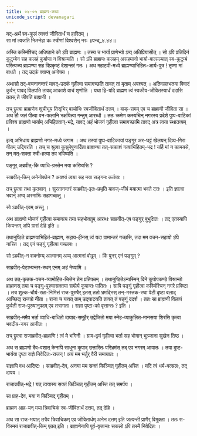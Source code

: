 ```yaml
---
title: ०४-०५ ब्राह्मण-कथा
unicode_script: devanagari
---
```

यद्-अर्थे स्व-कुलं त्यक्तं जीवितार्धं च हारितम् ।  
सा मां त्यजति निःस्नेहा कः स्त्रीणां विश्वसेन् नरः ॥पन्च्_४.४४॥  

अस्ति कस्मिंश्चिद् अधिष्ठाने को ऽपि ब्राह्मणः । तस्य च भार्या प्राणेभ्यो ऽप्य् अतिप्रियासीत् । सो ऽपि प्रतिदिनं कुटुम्बेन सह कलहं कुर्वाणा न विश्राम्यति । सो ऽपि ब्राह्मणः कलहम् असहमानो भार्या-वात्सल्यात् स्व-कुटुम्बं परित्यज्य ब्राह्मण्या सह विप्रकृष्टं देशान्तरं गतः । अथ महाटवी-मध्ये ब्राह्मण्याभिहितः-आर्य-पुत्र ! तृष्णा मां बाधते । तद् उदकं क्वाप्य् अन्वेषय ।  

अथासौ तद्-वचनानन्तरं यावद्-उदकं गृहीत्वा समागच्छति तावत् तां मृताम् अपश्यत् । अतिवल्लभतया विषादं कुर्वन् यावद् विलपति तावद् आकाशे वाचं शृणोति । यथा हि-यदि ब्राह्मण त्वं स्वकीय-जीवितस्यार्धं ददासि ततस् ते जीवति ब्राह्मणी ।  

तच् छ्रुत्वा ब्राह्मणेन शुचीभूय तिसृभिर् वाचोभिः स्वजीवितार्धं दत्तम् । वाक्-समम् एव च ब्राह्मणी जीविता सा । अथ तौ जलं पीत्वा वन-फलानि भक्षयित्वा गन्तुम् आरब्धौ । ततः क्रमेण कस्यचिन् नगरस्य प्रदेशे पुष्प-वाटिकां प्रविश्य ब्राह्मणो भार्याम् अभिहितवान्-भद्रे, यावद् अहं भोजनं गृहीत्वा समागच्छामि तावद् अत्र त्वया स्थातव्यम् ।  

इत्य् अभिधाय ब्राह्मणो नगर-मध्ये जगाम । अथ तस्यां पुष्प-वाटिकायां पङ्गुर अर-घट्टं खेलयन् दिव्य-गिरा गीतम् उद्गिरति । तच् च श्रुत्वा कुसुमेषुणार्दिता ब्राह्मण्या तत्-सकाशं गत्वाभिहितम्-भद्र ! यर्हि मां न कामयसे, तन् मत्-सक्ता स्त्री-हत्या तव भविष्यति ।  

पङ्गुर् अब्रवीत्-किं व्याधि-ग्रस्तेन मया करिष्यसि ?  

साब्रवीत्-किम् अनेनोक्तेन ? अवश्यं त्वया सह मया सङ्गमः कर्तव्यः ।  

तच् छ्रुत्वा तथा कृतवान् । सुरतानन्तरं साब्रवीत्-इतः-प्रभृति यावज्-जीवं मयात्मा भवते दत्तः । इति ज्ञात्वा भवान् अप्य् अस्माभिः सहागच्छतु ।  

सो ऽब्रवीत्-एवम् अस्तु ।  

अथ ब्राह्मणो भोजनं गृहीत्वा समागत्य तया सहभोक्तुम् आरब्धः साब्रवीत्-एष पङ्गुर् बुभुक्षितः । तद् एतस्यापि कियन्तम् अपि ग्रासं देहि इति ।  

तथानुष्ठिते ब्राह्मण्याभिहितं-ब्राह्मण, सहाय-हीनस् त्वं यदा ग्रामान्तरं गच्छसि, तदा मम वचन-सहायो ऽपि नास्ति । तद् एनं पङ्गुं गृहीत्वा गच्छावः ।  

सो ऽब्रवीत्-न शक्नोम्य् आत्मानम् अप्य् आत्मनां वोढुम् । किं पुनर् एनं पङ्गुम् ?  

साब्रवीत्-पेटाभ्यन्तर-स्थम् एनम् अहं नेष्यामि ।  

अथ तत्-कृतक-वचन-व्यामोहित-चित्तेन तेन प्रतिपन्नम् । तथानुष्ठितेऽन्यस्मिन् दिने कूपोपकण्ठे विश्रान्तो ब्राह्मणस् तया च पङ्गु-पुरुषासक्तया सम्प्रेर्य कूपान्तः पातितः । सापि पङ्गुं गृहीत्वा कस्मिंश्चिन् नगरे प्रविष्टा । तत्र शुल्क-चौर्य-रक्षा-निमित्तं राज-पुरुषैर् इतस् ततो भ्रमद्भिस् तन्-मस्तक-स्था पेटी दृष्टा बलाद् आच्छिद्य राजाग्रे नीता । राजा च यावत् ताम् उद्घाटयति तावत् तं पङ्गुं ददर्श । ततः सा ब्राह्मणी विलापं कुर्वती राज-पुरुषानुपदम् एव तत्रागता । राज्ञा पृष्टा-को वृत्तान्तः ? इति ।  

साब्रवीत्-ममैष भर्ता व्याधि-बाधितो दायाद-समूहैर् उद्वेजितो मया स्नेह-व्याकुलित-मानसया शिरसि कृत्वा भवदीय-नगर आनीतः ।  

तच् छ्रुत्वा राजाब्रवीत्-ब्राह्मणि ! त्वं मे भगिनी । ग्राम-द्वयं गृहीत्वा भर्ता सह भोगान् भुञ्जाना सुखेन तिष्ठ ।  

अथ स ब्राह्मणो दैव-वशात् केनापि साधुना कूपाद् उत्तारितः परिभ्रमंस् तद् एव नगरम् आयातः । तया दुष्ट-भार्यया दृष्टा राज्ञे निवेदितः-राजन् ! अयं मम भर्तुर् वैरी समायातः ।  

राज्ञापि वध आदिष्टः । साब्रवीत्-देव, अनया मम सक्तं किञ्चित् गृहीतम् अस्ति । यदि त्वं धर्म-वत्सलः, तद् दापय ।  

राजाब्रवीत्-भद्रे ! यत् त्वयास्य सक्तं किञ्चित् गृहीतम् अस्ति तत् समर्पय ।  

सा प्राह-देव, मया न किञ्चिद् गृहीतम् ।  

ब्राह्मण आह-यन् मया त्रिवाचिकं स्व-जीवितार्धं दत्तम्, तद् देहि ।  

अथ सा राज-भयात् तत्रैव त्रिवाचिकम् एव जीवितार्धम् अनेन दत्तम् इति जल्पन्ती प्राणैर् विमुक्ता । ततः स-विस्मयं राजाब्रवीत्-किम् एतत् इति । ब्राह्मणेनापि पूर्व-वृत्तान्तः सकलो ऽपि तस्मै निवेदितः ।  
